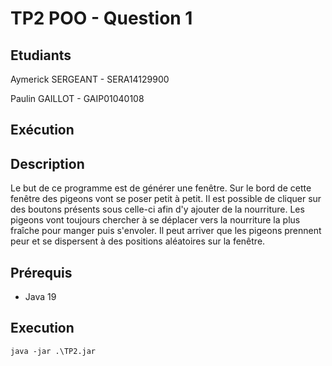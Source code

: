 # TP2 POO - Question 1

## Etudiants

Aymerick SERGEANT - SERA14129900

Paulin GAILLOT - GAIP01040108

## Exécution

## Description

Le but de ce programme est de générer une fenêtre. Sur le bord de cette fenêtre des pigeons vont se poser petit à petit. Il est possible de cliquer sur des boutons présents sous celle-ci afin d'y ajouter de la nourriture.
Les pigeons vont toujours chercher à se déplacer vers la nourriture la plus fraîche pour manger puis s'envoler.
Il peut arriver que les pigeons prennent peur et se dispersent à des positions aléatoires sur la fenêtre.

## Prérequis

- Java 19

## Execution

``java -jar .\TP2.jar``
